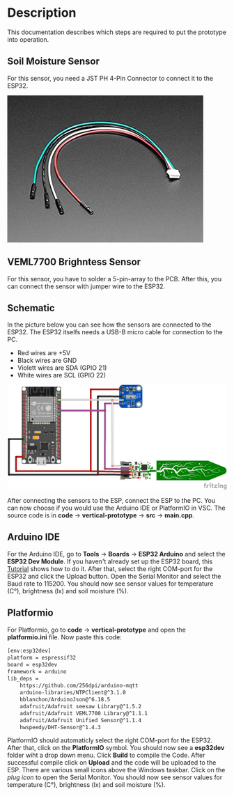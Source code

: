 # Description 

This documentation describes which steps are required to put the prototype into operation. 

## Soil Moisture Sensor
For this sensor, you need a JST PH 4-Pin Connector to connect it to the ESP32.

![Connector](JST_PH_4_Pin.jpg)

## VEML7700 Brighntess Sensor
For this sensor, you have to solder a 5-pin-array to the PCB. After this, you can connect the sensor with jumper wire to the ESP32.

## Schematic

In the picture below you can see how the sensors are connected to the ESP32. The ESP32 itselfs needs a USB-B micro cable for connection to the PC.

- Red wires are +5V
- Black wires are GND
- Violett wires are SDA (GPIO 21)
- White wires are SCL (GPIO 22)

![circuit](schematic.png)

After connecting the sensors to the ESP, connect the ESP to the PC. You can now choose if you would use the Arduino IDE or PlatformIO in VSC. The source code is in **code** -> **vertical-prototype** -> **src** -> **main.cpp**.

## Arduino IDE

For the Arduino IDE, go to **Tools** -> **Boards** -> **ESP32 Arduino** and select the **ESP32 Dev Module**. If you haven't already set up the ESP32 board, this [Tutorial](https://randomnerdtutorials.com/installing-the-esp32-board-in-arduino-ide-windows-instructions/) shows how to do it. After that, select the right COM-port for the ESP32 and click the Upload button. Open the Serial Monitor and select the Baud rate to 115200. You should now see sensor values for temperature (C°), brightness (lx) and soil moisture (%).

## Platformio

For Platformio, go to **code** -> **vertical-prototype** and open the **platformio.ini** file. Now paste this code:

```
[env:esp32dev]
platform = espressif32
board = esp32dev
framework = arduino
lib_deps = 
	https://github.com/256dpi/arduino-mqtt
	arduino-libraries/NTPClient@^3.1.0
	bblanchon/ArduinoJson@^6.18.5
	adafruit/Adafruit seesaw Library@^1.5.2
	adafruit/Adafruit VEML7700 Library@^1.1.1
	adafruit/Adafruit Unified Sensor@^1.1.4
	hwspeedy/DHT-Sensor@^1.4.3
```

PlatformIO should automaticly select the right COM-port for the ESP32. After that, click on the **PlatformIO** symbol. You should now see a **esp32dev** folder wiht a drop down menu. Click **Build** to compile the Code. After successful compile click on **Upload** and the code will be uploaded to the ESP. There are various small icons above the Windows taskbar. Click on the *plug icon* to open the Serial Monitor. You should now see sensor values for temperature (C°), brightness (lx) and soil moisture (%).